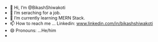 - 👋 Hi, I’m @BikashShiwakoti
- 👀 I’m seraching for a job.
- 🌱 I’m currently learning MERN Stack.
- 📫 How to reach me ... Linkedin: www.linkedin.com/in/bikashshiwakoti
- 😄 Pronouns: ...He/him
-


